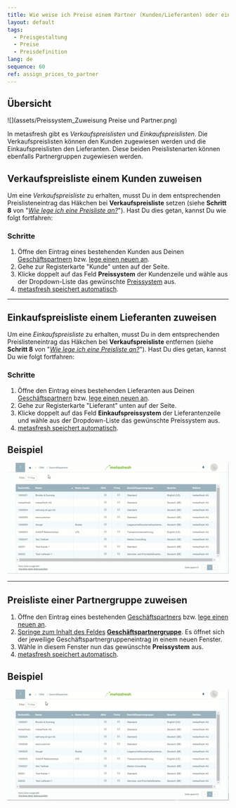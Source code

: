```yaml
---
title: Wie weise ich Preise einem Partner (Kunden/Lieferanten) oder einer Partnergruppe zu?
layout: default
tags:
  - Preisgestaltung
  - Preise
  - Preisdefinition
lang: de
sequence: 60
ref: assign_prices_to_partner
---
```


## Übersicht
![](assets/Preissystem_Zuweisung Preise und Partner.png)

In metasfresh gibt es *Verkaufspreislisten* und *Einkaufspreislisten*. Die Verkaufspreislisten können den Kunden zugewiesen werden und die Einkaufspreislisten den Lieferanten. Diese beiden Preislistenarten können ebenfalls Partnergruppen zugewiesen werden.

## Verkaufspreisliste einem Kunden zuweisen
Um eine *Verkaufspreisliste* zu erhalten, musst Du in dem entsprechenden Preislisteneintrag das Häkchen bei **Verkaufspreisliste** setzen (siehe **Schritt 8** von "[*Wie lege ich eine Preisliste an?*](Preisliste_anlegen)"). Hast Du dies getan, kannst Du wie folgt fortfahren:

### Schritte
1. Öffne den Eintrag eines bestehenden Kunden aus Deinen [Geschäftspartnern](Menu) bzw. [lege einen neuen an](Neuer_Geschaeftspartner_Kunde).
1. Gehe zur Registerkarte "Kunde" unten auf der Seite.
1. Klicke doppelt auf das Feld **Preissystem** der Kundenzeile und wähle aus der Dropdown-Liste das gewünschte [Preissystem](Preissystem_anlegen) aus.
1. [metasfresh speichert automatisch](Speicheranzeige).

---

## Einkaufspreisliste einem Lieferanten zuweisen
Um eine *Einkaufspreisliste* zu erhalten, musst Du in dem entsprechenden Preislisteneintrag das Häkchen bei **Verkaufspreisliste** entfernen (siehe **Schritt 8** von "[*Wie lege ich eine Preisliste an?*](Preisliste_anlegen)"). Hast Du dies getan, kannst Du wie folgt fortfahren:

### Schritte
1. Öffne den Eintrag eines bestehenden Lieferanten aus Deinen [Geschäftspartnern](Menu) bzw. [lege einen neuen an](Neuer_Geschaeftspartner_Lieferant).
1. Gehe zur Registerkarte "Lieferant" unten auf der Seite.
1. Klicke doppelt auf das Feld **Einkaufspreissystem** der Lieferantenzeile und wähle aus der Dropdown-Liste das gewünschte Preissystem aus.
1. [metasfresh speichert automatisch](Speicheranzeige).

## Beispiel
![](assets/Zuweisung_Preise_Partner.gif)

---

## Preisliste einer Partnergruppe zuweisen
1. Öffne den Eintrag eines bestehenden [Geschäftspartners](Menu) bzw. [lege einen neuen an](Neuer_Geschaeftspartner).
1. [Springe zum Inhalt des Feldes](Springezu) [**Geschäftspartnergruppe**](Neue_Geschaeftspartnergruppe). Es öffnet sich der jeweilige Geschäftspartnergruppeneintrag in einem neuen Fenster.
1. Wähle in diesem Fenster nun das gewünschte **Preissystem** aus.
1. [metasfresh speichert automatisch](Speicheranzeige).

## Beispiel
![](assets/Zuweisung_Preise_Partnergruppe.gif)
